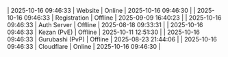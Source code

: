| 2025-10-16 09:46:33 | Website | Online | 2025-10-16 09:46:30 |
| 2025-10-16 09:46:33 | Registration | Offline | 2025-09-09 16:40:23 |
| 2025-10-16 09:46:33 | Auth Server | Offline | 2025-08-18 09:33:31 |
| 2025-10-16 09:46:33 | Kezan (PvE) | Offline | 2025-10-11 12:51:30 |
| 2025-10-16 09:46:33 | Gurubashi (PvP) | Offline | 2025-08-23 21:44:06 |
| 2025-10-16 09:46:33 | Cloudflare | Online | 2025-10-16 09:46:30 |
